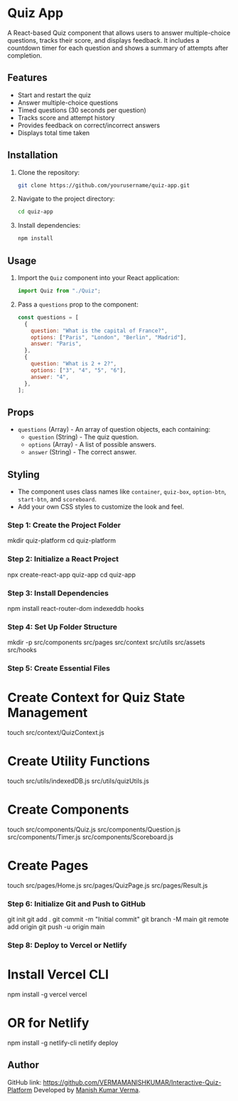 # Quiz App

A React-based Quiz component that allows users to answer multiple-choice questions, tracks their score, and displays feedback. It includes a countdown timer for each question and shows a summary of attempts after completion.

## Features
- Start and restart the quiz
- Answer multiple-choice questions
- Timed questions (30 seconds per question)
- Tracks score and attempt history
- Provides feedback on correct/incorrect answers
- Displays total time taken

## Installation
1. Clone the repository:
   ```sh
   git clone https://github.com/yourusername/quiz-app.git
   ```
2. Navigate to the project directory:
   ```sh
   cd quiz-app
   ```
3. Install dependencies:
   ```sh
   npm install
   ```

## Usage
1. Import the `Quiz` component into your React application:
   ```javascript
   import Quiz from "./Quiz";
   ```
2. Pass a `questions` prop to the component:
   ```javascript
   const questions = [
     {
       question: "What is the capital of France?",
       options: ["Paris", "London", "Berlin", "Madrid"],
       answer: "Paris",
     },
     {
       question: "What is 2 + 2?",
       options: ["3", "4", "5", "6"],
       answer: "4",
     },
   ];
   ```

## Props
- `questions` (Array) - An array of question objects, each containing:
  - `question` (String) - The quiz question.
  - `options` (Array) - A list of possible answers.
  - `answer` (String) - The correct answer.

## Styling
- The component uses class names like `container`, `quiz-box`, `option-btn`, `start-btn`, and `scoreboard`.
- Add your own CSS styles to customize the look and feel.

### Step 1: Create the Project Folder
mkdir quiz-platform
cd quiz-platform

### Step 2: Initialize a React Project
npx create-react-app quiz-app
cd quiz-app

### Step 3: Install Dependencies
npm install react-router-dom indexeddb hooks

### Step 4: Set Up Folder Structure
mkdir -p src/components src/pages src/context src/utils src/assets src/hooks

### Step 5: Create Essential Files

# Create Context for Quiz State Management
touch src/context/QuizContext.js

# Create Utility Functions
touch src/utils/indexedDB.js src/utils/quizUtils.js

# Create Components
touch src/components/Quiz.js src/components/Question.js src/components/Timer.js src/components/Scoreboard.js

# Create Pages
touch src/pages/Home.js src/pages/QuizPage.js src/pages/Result.js

### Step 6: Initialize Git and Push to GitHub
git init
git add .
git commit -m "Initial commit"
git branch -M main
git remote add origin <your-repository-url>
git push -u origin main

### Step 8: Deploy to Vercel or Netlify
# Install Vercel CLI
npm install -g vercel
vercel

# OR for Netlify
npm install -g netlify-cli
netlify deploy

## Author
GitHub link: https://github.com/VERMAMANISHKUMAR/Interactive-Quiz-Platform
Developed by [Manish Kumar Verma](https:/interactive-quiz-platform-frontend.onrender.com/).

